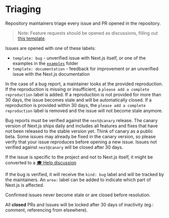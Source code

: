 # Triaging

Repository maintainers triage every issue and PR opened in the repository.

> Note: Feature requests should be opened as discussions, filling out [this template](https://github.com/vercel/next.js/discussions/new?category=ideas).

Issues are opened with one of these labels:

- `template: bug` - unverified issue with Next.js itself, or one of the examples in the [`examples`](https://github.com/vercel/next.js/tree/canary/examples) folder
- `template: documentation` - feedback for improvement or an unverified issue with the Next.js documentation

In the case of a bug report, a maintainer looks at the provided reproduction. If the reproduction is missing or insufficient, a `please add a complete reproduction` label is added. If a reproduction is not provided for more than 30 days, the issue becomes stale and will be automatically closed. If a reproduction is provided within 30 days, the `please add a complete reproduction` label is removed and the issue will not become stale anymore.

Bug reports must be verified against the `next@canary` release. The canary version of Next.js ships daily and includes all features and fixes that have not been released to the stable version yet. Think of canary as a public beta. Some issues may already be fixed in the canary version, so please verify that your issue reproduces before opening a new issue. Issues not verified against `next@canary` will be closed after 30 days.

If the issue is specific to the project and not to Next.js itself, it might be converted to a [🎓️ Help discussion](https://github.com/vercel/next.js/discussions/categories/help)

If the bug is verified, it will receive the `kind: bug` label and will be tracked by the maintainers. An `area:` label can be added to indicate which part of Next.js is affected.

Confirmed issues never become stale or are closed before resolution.

All **closed** PRs and Issues will be locked after 30 days of inactivity (eg.: comment, referencing from elsewhere).
